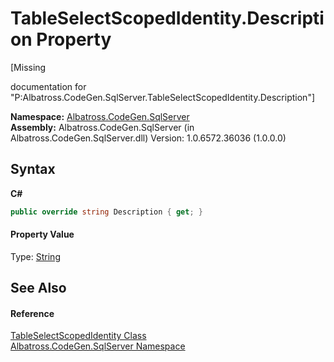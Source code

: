 # TableSelectScopedIdentity.Description Property 
 

\[Missing <summary> documentation for "P:Albatross.CodeGen.SqlServer.TableSelectScopedIdentity.Description"\]

**Namespace:**&nbsp;<a href="9727DDEC.md">Albatross.CodeGen.SqlServer</a><br />**Assembly:**&nbsp;Albatross.CodeGen.SqlServer (in Albatross.CodeGen.SqlServer.dll) Version: 1.0.6572.36036 (1.0.0.0)

## Syntax

**C#**<br />
``` C#
public override string Description { get; }
```


#### Property Value
Type: <a href="http://msdn2.microsoft.com/en-us/library/s1wwdcbf" target="_blank">String</a>

## See Also


#### Reference
<a href="7052D730.md">TableSelectScopedIdentity Class</a><br /><a href="9727DDEC.md">Albatross.CodeGen.SqlServer Namespace</a><br />